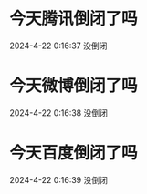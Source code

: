 # 今天腾讯倒闭了吗

2024-4-22 0:16:37 没倒闭

# 今天微博倒闭了吗

2024-4-22 0:16:38 没倒闭

# 今天百度倒闭了吗

2024-4-22 0:16:39 没倒闭

